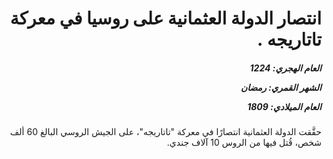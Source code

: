 <h1 dir="rtl">انتصار الدولة العثمانية على روسيا في معركة تاتاريجه .</h1>

<h5 dir="rtl">العام الهجري:  1224

الشهر القمري: رمضان

العام الميلادي: 1809</h5>

<p dir="rtl">حقَّقت الدولة العثمانية انتصارًا في معركة "تاتاريجه"، على الجيش الروسي البالغ 60 ألف شخص، قُتل فيها من الروس 10 آلاف جندي.</p></br>
